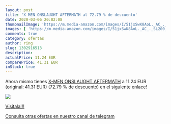 ```yaml
---
layout: post
title: 'X-MEN ONSLAUGHT AFTERMATH al 72.79 % de descuento'
date: 2020-03-06 20:02:08
thumbnailImage: 'https://m.media-amazon.com/images/I/51jxSwK8AoL._AC_._SL200_.jpg'
images: [ 'https://m.media-amazon.com/images/I/51jxSwK8AoL._AC_._SL200_.jpg' ]
comments: true
category: ofertas
author: ring
slug: 1302916513
description:
actualPrice: 11.24 EUR
comparePrice: 41.31 EUR
inStock: true
---
```


Ahora mismo tienes [X-MEN ONSLAUGHT AFTERMATH](https://www.amazon.com/dp/1302916513/?tag=redken08-20) a 11.24 EUR (original: 41.31 EUR) (72.79 %  de descuento) en el siguiente enlace!

[![](https://m.media-amazon.com/images/I/51jxSwK8AoL._AC_._SL200_.jpg)](https://www.amazon.com/dp/1302916513/?tag=redken08-20)

[Visítala!!!](https://www.amazon.com/dp/1302916513/?tag=redken08-20)

[Consulta otras ofertas en nuestro canal de telegram](https://t.me/s/ofertas25)
